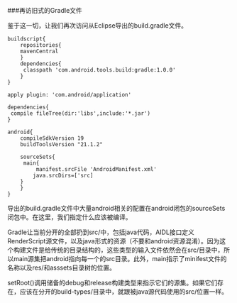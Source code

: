 ###再访旧式的Gradle文件

鉴于这一切，让我们再次访问从Eclipse导出的build.gradle文件。

	buildscript{
    	repositories{
       	mavenCentral
    	}
    	dependencies{
      	 classpath 'com.android.tools.build:gradle:1.0.0'
    	}
	}

	apply plugin: 'com.android/application'

	dependencies{
  	 compile fileTree(dir:'libs',include:'*.jar')
	}

	android{
    	compileSdkVersion 19
    	buildToolsVersion "21.1.2"
    
    	sourceSets{
      	 main{
         	 manifest.srcFile 'AndroidManifest.xml'
          	java.srcDirs=['src]
       	}
    	}
	}

导出的build.gradle文件中大量android相关的配置在android闭包的sourceSets闭包中。在这里，我们指定什么应该被编译。

Gradle让当前分开的全部扔到src/中，包括java代码，AIDL接口定义RenderScript源文件，以及java形式的资源（不要和android资源混淆）。因为这个构建文件是给传统的目录结构的，这些类型的输入文件依然会在src/目录中，所以main源集把android指向每一个的src目录。此外，main指示了minifest文件的名称以及res/和asssets目录树的位置。

setRoot()调用储备的debug和release构建类型来指示它们的源集。如果它们存在，应该在分开的build-types/目录中，就跟被java源代码使用的src/位置一样。